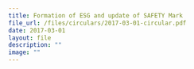 ```yaml
---
title: Formation of ESG and update of SAFETY Mark
file_url: /files/circulars/2017-03-01-circular.pdf
date: 2017-03-01
layout: file
description: ""
image: ""
---
```

